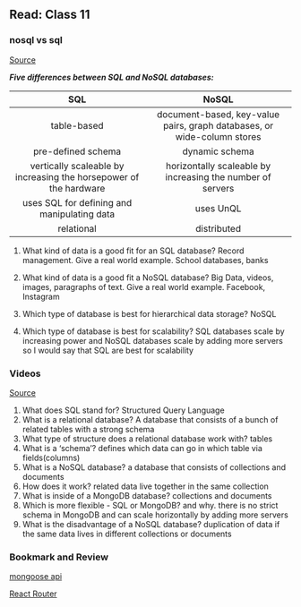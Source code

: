## Read: Class 11

### nosql vs sql

[Source](https://www.thegeekstuff.com/2014/01/sql-vs-nosql-db/?utm_source=tuicool)

***Five differences between SQL and NoSQL databases:***

|SQL	 |NoSQL    |
| :---:  | :---:   |
table-based| 	   document-based, key-value pairs, graph databases, or wide-column stores  |     | 
| 	    pre-defined schema |  dynamic schema        |
| 	    vertically scaleable by increasing the horsepower of the hardware|        horizontally scaleable by increasing the number of servers |
| 	   uses SQL for defining and manipulating data  |  uses UnQL      |
|   relational     |   distributed      |

1. What kind of data is a good fit for an SQL database? Record management. Give a real world example. School databases, banks

2. What kind of data is a good fit a NoSQL database? Big Data, videos, images, paragraphs of text. Give a real world example. Facebook, Instagram

3. Which type of database is best for hierarchical data storage? NoSQL

4. Which type of database is best for scalability? SQL databases scale by increasing power and NoSQL databases scale by adding more servers so I would say that SQL are best for scalability

### Videos

[Source](https://www.youtube.com/watch?v=ZS_kXvOeQ5Y)

1. What does SQL stand for? Structured Query Language
2. What is a relational database? A database that consists of a bunch of related tables with a strong schema
3. What type of structure does a relational database work with? tables
4. What is a ‘schema’? defines which data can go in which table via fields(columns)
5. What is a NoSQL database? a database that consists of collections and documents
6. How does it work? related data live together in the same collection
7. What is inside of a MongoDB database? collections and documents
8. Which is more flexible - SQL or MongoDB? and why. there is no strict schema in MongoDB and can scale horizontally by adding more servers
9. What is the disadvantage of a NoSQL database? duplication of data if the same data lives in different collections or documents


### Bookmark and Review

[mongoose api](https://mongoosejs.com/docs/api/model.html#Model())

[React Router](https://reactrouter.com/en/6.11.2/web/api/BrowserRouter)